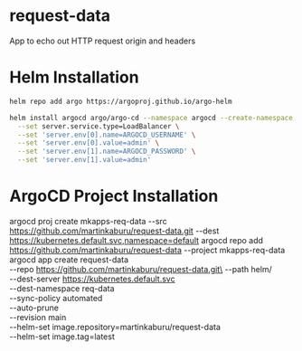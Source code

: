 # request-data
App to echo out HTTP request origin and headers



# Helm Installation
```Bash
helm repo add argo https://argoproj.github.io/argo-helm

helm install argocd argo/argo-cd --namespace argocd --create-namespace \
  --set server.service.type=LoadBalancer \
  --set 'server.env[0].name=ARGOCD_USERNAME' \
  --set 'server.env[0].value=admin' \
  --set 'server.env[1].name=ARGOCD_PASSWORD' \
  --set 'server.env[1].value=admin'
```


# ArgoCD Project Installation
argocd proj create mkapps-req-data --src https://github.com/martinkaburu/request-data.git --dest https://kubernetes.default.svc,namespace=default
argocd repo add https://github.com/martinkaburu/request-data --project mkapps-req-data
argocd app create request-data \
  --repo https://github.com/martinkaburu/request-data.git\
  --path helm/ \
  --dest-server https://kubernetes.default.svc \
  --dest-namespace req-data \
  --sync-policy automated \
  --auto-prune \
  --revision main \
  --helm-set image.repository=martinkaburu/request-data \
  --helm-set image.tag=latest
